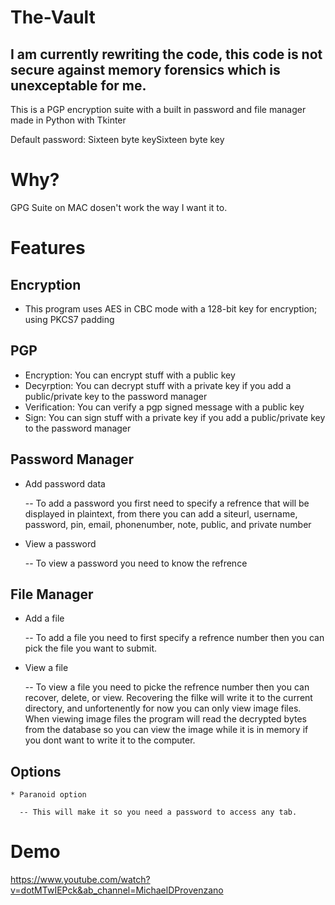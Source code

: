# The-Vault

## I am currently rewriting the code, this code is not secure against memory forensics which is unexceptable for me.

This is a PGP encryption suite with a built in password and file manager made in Python with Tkinter


Default password:
Sixteen byte keySixteen byte key


# Why?

GPG Suite on MAC dosen't work the way I want it to.

# Features 

## Encryption

 * This program uses AES in CBC mode with a 128-bit key for encryption; using PKCS7 padding
 
## PGP
  * Encryption: You can encrypt stuff with a public key
  * Decyrption: You can decrypt stuff with a private key if you add a public/private key to the password manager
  * Verification: You can verify a pgp signed message with a public key
  * Sign: You can sign stuff with a private key if you add a public/private key to the password manager

## Password Manager
   * Add password data 
   
        -- To add a password you first need to  specify a refrence that will be displayed in plaintext, from there you can add a siteurl, username, password, pin, email, phonenumber, note, public, and private number
        
   * View a password
   
        -- To view a password you need to know the refrence

## File Manager
   * Add a file
   
       -- To add a file you need to first specify a refrence number then you can pick the file you want to submit.
       
   * View a file 
   
      -- To view a file you need to picke the refrence number then you can recover, delete, or view.  Recovering the filke will write it to the current directory, and unfortenently for now you can only view image files. When viewing image files the program will read the decrypted bytes from the database so you can view the image while it is in memory if you dont want to write it to the computer.


## Options
    * Paranoid option
    
      -- This will make it so you need a password to access any tab.
      
# Demo 

https://www.youtube.com/watch?v=dotMTwIEPck&ab_channel=MichaelDProvenzano

